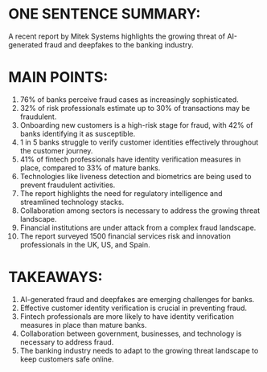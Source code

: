 # ONE SENTENCE SUMMARY:
A recent report by Mitek Systems highlights the growing threat of AI-generated fraud and deepfakes to the banking industry.

# MAIN POINTS:

1. 76% of banks perceive fraud cases as increasingly sophisticated.
2. 32% of risk professionals estimate up to 30% of transactions may be fraudulent.
3. Onboarding new customers is a high-risk stage for fraud, with 42% of banks identifying it as susceptible.
4. 1 in 5 banks struggle to verify customer identities effectively throughout the customer journey.
5. 41% of fintech professionals have identity verification measures in place, compared to 33% of mature banks.
6. Technologies like liveness detection and biometrics are being used to prevent fraudulent activities.
7. The report highlights the need for regulatory intelligence and streamlined technology stacks.
8. Collaboration among sectors is necessary to address the growing threat landscape.
9. Financial institutions are under attack from a complex fraud landscape.
10. The report surveyed 1500 financial services risk and innovation professionals in the UK, US, and Spain.

# TAKEAWAYS:

1. AI-generated fraud and deepfakes are emerging challenges for banks.
2. Effective customer identity verification is crucial in preventing fraud.
3. Fintech professionals are more likely to have identity verification measures in place than mature banks.
4. Collaboration between government, businesses, and technology is necessary to address fraud.
5. The banking industry needs to adapt to the growing threat landscape to keep customers safe online.
